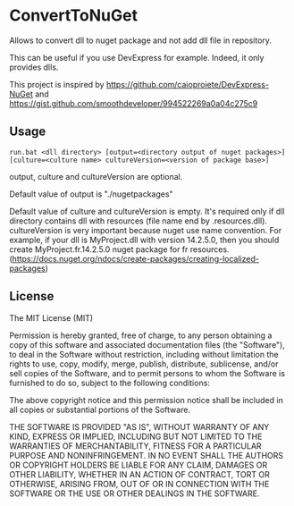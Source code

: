 # ConvertToNuGet

Allows to convert dll to nuget package and not add dll file in repository.

This can be useful if you use DevExpress for example. Indeed, it only provides dlls.

This project is inspired by https://github.com/caioproiete/DevExpress-NuGet and https://gist.github.com/smoothdeveloper/994522269a0a04c275c9

## Usage

```
run.bat <dll directory> [output=<directory output of nuget packages>] [culture=<culture name> cultureVersion=<version of package base>]
```

output, culture and cultureVersion are optional.

Default value of output is "./nugetpackages"

Default value of culture and cultureVersion is empty. It's required only if dll directory contains dll with resources (file name end by .resources.dll). cultureVersion is very important because nuget use name convention.
For example, if your dll is MyProject.dll with version 14.2.5.0, then you should create MyProject.fr.14.2.5.0 nuget package for fr resources. (https://docs.nuget.org/ndocs/create-packages/creating-localized-packages)


## License

The MIT License (MIT)

Permission is hereby granted, free of charge, to any person obtaining a copy of this software and associated documentation files (the "Software"), to deal in the Software without restriction, including without limitation the rights to use, copy, modify, merge, publish, distribute, sublicense, and/or sell copies of the Software, and to permit persons to whom the Software is furnished to do so, subject to the following conditions:

The above copyright notice and this permission notice shall be included in all copies or substantial portions of the Software.

THE SOFTWARE IS PROVIDED "AS IS", WITHOUT WARRANTY OF ANY KIND, EXPRESS OR IMPLIED, INCLUDING BUT NOT LIMITED TO THE WARRANTIES OF MERCHANTABILITY, FITNESS FOR A PARTICULAR PURPOSE AND NONINFRINGEMENT. IN NO EVENT SHALL THE AUTHORS OR COPYRIGHT HOLDERS BE LIABLE FOR ANY CLAIM, DAMAGES OR OTHER LIABILITY, WHETHER IN AN ACTION OF CONTRACT, TORT OR OTHERWISE, ARISING FROM, OUT OF OR IN CONNECTION WITH THE SOFTWARE OR THE USE OR OTHER DEALINGS IN THE SOFTWARE.
